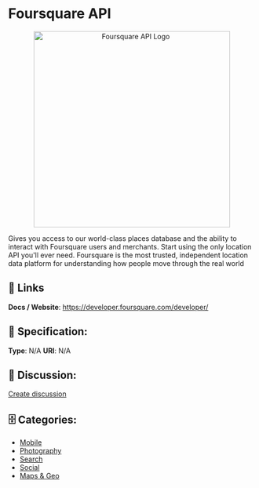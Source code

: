 # Foursquare API
<p align="center">
    <img width="400" src="https://raw.githubusercontent.com/apis-list/apis-list/main/apis/foursquare-api/logo_256x256.png" alt="Foursquare API Logo"/>
</p>

Gives you access to our world-class places database and the ability to interact with Foursquare users and merchants. Start using the only location API you'll ever need.  Foursquare is the most trusted, independent location data platform for understanding how people move through the real world

##  🔗 Links
**Docs / Website**: https://developer.foursquare.com/developer/

## 🧬 Specification:
**Type**:  N/A 
**URI**:  N/A 

## 💬 Discussion:
[Create discussion](https://github.com/apis-list/apis-list/discussions/new)

## 🗄️ Categories:
- [Mobile](https://github.com/apis-list/apis-list#mobile)
- [Photography](https://github.com/apis-list/apis-list#photography)
- [Search](https://github.com/apis-list/apis-list#search)
- [Social](https://github.com/apis-list/apis-list#social)
- [Maps & Geo](https://github.com/apis-list/apis-list#maps-and-geo)



